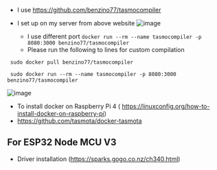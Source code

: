 - I use https://github.com/benzino77/tasmocompiler 
- I set up on my server from above website
![image](https://github.com/princekham/Tasmota/assets/16104631/1f0f380d-dd1c-4f3b-8e54-01fb64bc72a1)


  - I use different port ```docker run --rm --name tasmocompiler -p 8080:3000 benzino77/tasmocompiler```
  - Please run the following to lines for custom compilation

``` sudo docker pull benzino77/tasmocompiler```

``` sudo docker run --rm --name tasmocompiler -p 8080:3000 benzino77/tasmocompiler```



  ![image](https://github.com/princekham/Tasmota/assets/16104631/61afe9a0-8f6f-4d2c-9fe6-8c5cbfee7c98)

- To install docker on Raspberry Pi 4 ( https://linuxconfig.org/how-to-install-docker-on-raspberry-pi)
- https://github.com/tasmota/docker-tasmota

## For ESP32 Node MCU V3
- Driver installation (https://sparks.gogo.co.nz/ch340.html)
